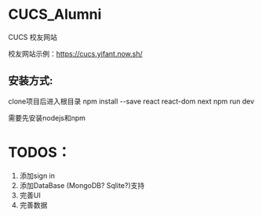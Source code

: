 # CUCS_Alumni
CUCS 校友网站

校友网站示例：https://cucs.yifant.now.sh/


## 安装方式:
clone项目后进入根目录
npm install --save react react-dom next
npm run dev

需要先安装nodejs和npm

# TODOS：
1. 添加sign in
2. 添加DataBase (MongoDB? Sqlite?)支持
3. 完善UI
4. 完善数据
